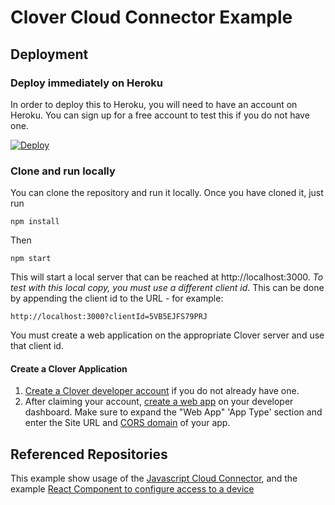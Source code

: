 # Clover Cloud Connector Example

<!--
for when the repo goes public
[![Deploy](https://www.herokucdn.com/deploy/button.svg)](https://heroku.com/deploy)
-->

## Deployment

### Deploy immediately on Heroku

In order to deploy this to Heroku, you will need to have an account on Heroku.  You can sign up for a free account to 
test this if you do not have one.

[![Deploy](https://www.herokucdn.com/deploy/button.svg)](https://heroku.com/deploy?template=https://github.com/clover/clover-cloud-connector-example)

### Clone and run locally

You can clone the repository and run it locally.  Once you have cloned it, just run

    npm install
    
Then     
    
    npm start
    
This will start a local server that can be reached at http://localhost:3000.  _To test with this local copy, you must use
a different client id_.  This can be done by appending the client id to the URL - for example:

    http://localhost:3000?clientId=5VB5EJFS79PRJ
    
You must create a web application on the appropriate Clover server and use that client id.

#### Create a Clover Application

1.  [Create a Clover developer account](https://docs.clover.com/build/#first-create-your-developer-account) if you do not already have one.
2.  After claiming your account, [create a web app](https://docs.clover.com/build/web-apps/#step-1-create-your-clover-web-app) on your developer dashboard. Make sure to expand the "Web App" 'App Type' section and enter the Site URL and [CORS domain](https://docs.clover.com/build/web-apps/cors/) of your app.

## Referenced Repositories

This example show usage of the [Javascript Cloud Connector](https://github.com/clover/remote-pay-cloud-npm), and the 
example [React Component to configure access to a device](https://github.com/clover/remote-pay-cloud-connector-configuration-react)